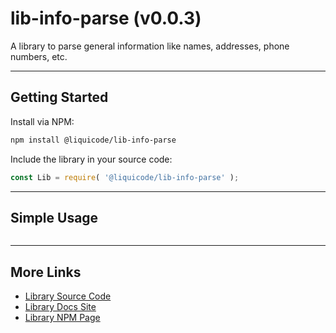 
# lib-info-parse (v0.0.3)

A library to parse general information like names, addresses, phone numbers, etc.


---------------------------------------------------------------------


## Getting Started

Install via NPM:
```bash
npm install @liquicode/lib-info-parse
```

Include the library in your source code:
```javascript
const Lib = require( '@liquicode/lib-info-parse' );
```


---------------------------------------------------------------------


## Simple Usage

```javascript

```


---------------------------------------------------------------------


## More Links

- [Library Source Code](https://github.com/liquicode/lib-info-parse)
- [Library Docs Site](http://lib-info-parse.liquicode.com)
- [Library NPM Page](https://www.npmjs.com/package/@liquicode/lib-info-parse)

